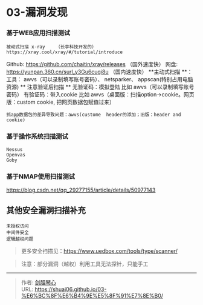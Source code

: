 # 03-漏洞发现

 
### 基于WEB应用扫描测试

    被动式扫描 x-ray    （长亭科技开发的）
    https://xray.cool/xray/#/tutorial/introduce

Github: https://github.com/chaitin/xray/releases （国外速度快）
网盘: https://yunpan.360.cn/surl_y3Gu6cugi8u （国内速度快）
    **主动式扫描 **：工具：   awvs（可以录制填写账号密码）、 netsparker、 appscan(特别占用电脑资源)
**    注意验证后扫描 **
    无验证码：模拟登陆    比如  awvs（可以录制填写账号密码）
    有验证码：带入cookie   比如  awvs（桌面版：扫描option->cookie。网页版：custom cookie, 把网页数据包赋值过来）
    

    抓app数据包的差异导致问题：awvs(custome  header的添加；旧版：header and cookie)

### 基于操作系统扫描测试

    Nessus 
    Openvas
    Goby


### 基于NMAP使用扫描测试

https://blog.csdn.net/qq_29277155/article/details/50977143


## 其他安全漏洞扫描补充

    未授权访问
    中间件安全
    逻辑越权问题





>更多安全扫描见：https://www.uedbox.com/tools/type/scanner/

>注意：部分漏洞（越权）利用工具无法探针，只能手工

---

> 作者: [剑胆琴心](http://shuai06.github.io)  
> URL: https://shuai06.github.io/03-%E6%BC%8F%E6%B4%9E%E5%8F%91%E7%8E%B0/  

